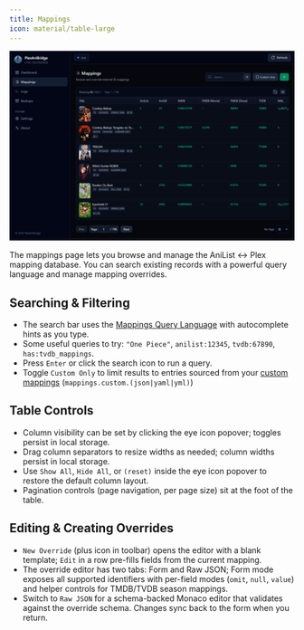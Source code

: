 ```yaml
---
title: Mappings
icon: material/table-large
---
```


![Mappings view](../img/screenshots/mappings.png)

The mappings page lets you browse and manage the AniList ↔ Plex mapping database. You can search existing records with a powerful query language and manage mapping overrides.

## Searching & Filtering

- The search bar uses the [Mappings Query Language](../mappings/mappings-querying-language.md) with autocomplete hints as you type.
- Some useful queries to try: `"One Piece"`, `anilist:12345`, `tvdb:67890`, `has:tvdb_mappings`.
- Press `Enter` or click the search icon to run a query.
- Toggle `Custom Only` to limit results to entries sourced from your [custom mappings](../mappings/custom-mappings.md) (`mappings.custom.(json|yaml|yml)`)

## Table Controls

- Column visibility can be set by clicking the eye icon popover; toggles persist in local storage.
- Drag column separators to resize widths as needed; column widths persist in local storage.
- Use `Show All`, `Hide All`, or `(reset)` inside the eye icon popover to restore the default column layout.
- Pagination controls (page navigation, per page size) sit at the foot of the table.

## Editing & Creating Overrides

- `New Override` (plus icon in toolbar) opens the editor with a blank template; `Edit` in a row pre-fills fields from the current mapping.
- The override editor has two tabs: Form and Raw JSON; Form mode exposes all supported identifiers with per-field modes (`omit`, `null`, `value`) and helper controls for TMDB/TVDB season mappings.
- Switch to `Raw JSON` for a schema-backed Monaco editor that validates against the override schema. Changes sync back to the form when you return.
